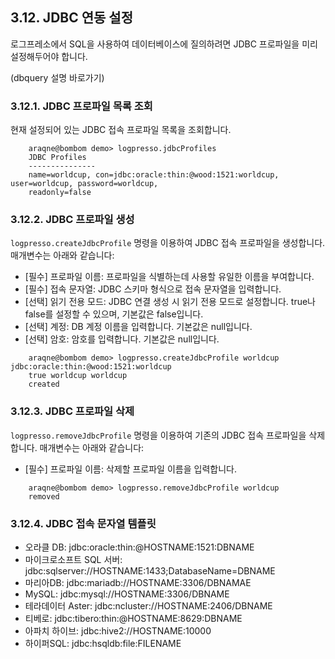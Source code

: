 ## 3.12. JDBC 연동 설정 ##

로그프레소에서 SQL을 사용하여 데이터베이스에 질의하려면 JDBC 프로파일을 미리 설정해두어야 합니다.

(dbquery 설명 바로가기)

### 3.12.1. JDBC 프로파일 목록 조회 ###

현재 설정되어 있는 JDBC 접속 프로파일 목록을 조회합니다.

~~~
    araqne@bombom demo> logpresso.jdbcProfiles
    JDBC Profiles
    ---------------
    name=worldcup, con=jdbc:oracle:thin:@wood:1521:worldcup, user=worldcup, password=worldcup,
    readonly=false
~~~

### 3.12.2. JDBC 프로파일 생성 ###

`logpresso.createJdbcProfile` 명령을 이용하여 JDBC 접속 프로파일을 생성합니다. 매개변수는 아래와 같습니다:

* [필수] 프로파일 이름: 프로파일을 식별하는데 사용할 유일한 이름을 부여합니다.
* [필수] 접속 문자열: JDBC 스키마 형식으로 접속 문자열을 입력합니다.
* [선택] 읽기 전용 모드: JDBC 연결 생성 시 읽기 전용 모드로 설정합니다. true나 false를 설정할 수 있으며, 기본값은 false입니다.
* [선택] 계정: DB 계정 이름을 입력합니다. 기본값은 null입니다.
* [선택] 암호: 암호를 입력합니다. 기본값은 null입니다.

~~~
	araqne@bombom demo> logpresso.createJdbcProfile worldcup jdbc:oracle:thin:@wood:1521:worldcup
    true worldcup worldcup
    created
~~~

### 3.12.3. JDBC 프로파일 삭제 ###

`logpresso.removeJdbcProfile` 명령을 이용하여 기존의 JDBC 접속 프로파일을 삭제합니다. 매개변수는 아래와 같습니다:

* [필수] 프로파일 이름: 삭제할 프로파일 이름을 입력합니다.
~~~
    araqne@bombom demo> logpresso.removeJdbcProfile worldcup
    removed
~~~

### 3.12.4. JDBC 접속 문자열 템플릿 ###

* 오라클 DB: jdbc:oracle:thin:@HOSTNAME:1521:DBNAME
* 마이크로소프트 SQL 서버: jdbc:sqlserver://HOSTNAME:1433;DatabaseName=DBNAME
* 마리아DB: jdbc:mariadb://HOSTNAME:3306/DBNAMAE
* MySQL: jdbc:mysql://HOSTNAME:3306/DBNAME
* 테라데이터 Aster: jdbc:ncluster://HOSTNAME:2406/DBNAME
* 티베로: jdbc:tibero:thin:@HOSTNAME:8629:DBNAME
* 아파치 하이브: jdbc:hive2://HOSTNAME:10000
* 하이퍼SQL: jdbc:hsqldb:file:FILENAME

